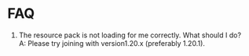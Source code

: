 # FAQ

1. The resource pack is not loading for me correctly. What should I do?\
   A: Please try joining with version1.20.x (preferably 1.20.1).
